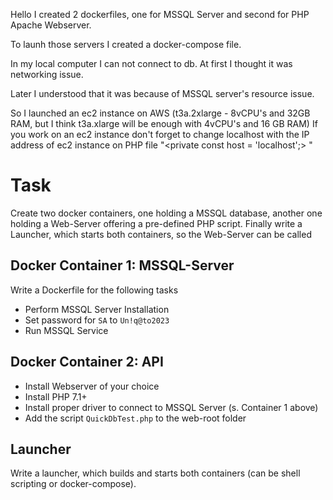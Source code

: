 Hello
I created 2 dockerfiles, one for MSSQL Server and second for PHP Apache Webserver. 

To launh those servers I created a docker-compose file. 

In my local computer I can not connect to db. At first I thought it was networking issue. 

Later I understood that it was because of MSSQL server's resource issue.

So I launched an ec2 instance on AWS (t3a.2xlarge - 8vCPU's and 32GB RAM, but I think t3a.xlarge will be  enough with 4vCPU's and 16 GB RAM)
If you work on an ec2 instance don't forget to change localhost with the IP address of ec2 instance on PHP file "<private const host = 'localhost';> "

# Task

Create two docker containers, one holding a MSSQL database, another one holding a Web-Server offering a pre-defined PHP script. Finally write a Launcher, which starts both containers, so the Web-Server can be called

## Docker Container 1: MSSQL-Server

Write a Dockerfile for the following tasks

- Perform MSSQL Server Installation
- Set password for `SA` to `Un!q@to2023`
- Run MSSQL Service

## Docker Container 2: API

- Install Webserver of your choice
- Install PHP 7.1+
- Install proper driver to connect to MSSQL Server (s. Container 1 above)
- Add the script `QuickDbTest.php` to the web-root folder

## Launcher

Write a launcher, which builds and starts both containers (can be shell scripting or docker-compose).